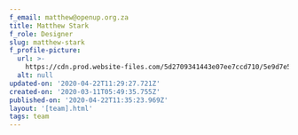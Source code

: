 ```yaml
---
f_email: matthew@openup.org.za
title: Matthew Stark
f_role: Designer
slug: matthew-stark
f_profile-picture:
  url: >-
    https://cdn.prod.website-files.com/5d2709341443e07ee7ccd710/5e9d7e5f978bc832983ab4cb_191118-Matthew-640x800.jpg
  alt: null
updated-on: '2020-04-22T11:29:27.721Z'
created-on: '2020-03-11T05:49:35.755Z'
published-on: '2020-04-22T11:35:23.969Z'
layout: '[team].html'
tags: team
---
```



